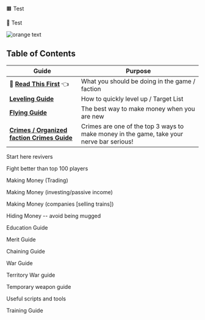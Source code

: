 🟧 Test  

🔶 Test 

![orange text](https://img.shields.io/badge/Start-Here-orange)



## Table of Contents  

| Guide | Purpose |
|-------|---------|
| 📌 [**Read This First**](https://github.com/WTF-Guides/Start-Here/) 👈 | What you should be doing in the game / faction |
| [**Leveling Guide**](https://github.com/WTF-Guides/Leveling-Up-Guide/)| How to quickly level up / Target List |
| [**Flying Guide**](https://github.com/WTF-Guides/Making-Money-Flying/) | The best way to make money when you are new |
| [**Crimes / Organized faction Crimes Guide**](https://github.com/WTF-Guides/Crimes-Guide) | Crimes are one of the top 3 ways to make money in the game, take your nerve bar serious! |

Start here revivers

Fight better than top 100 players

Making Money (Trading)

Making Money (investing/passive income)

Making Money (companies [selling trains])

Hiding Money -- avoid being mugged

Education Guide

Merit Guide

Chaining Guide

War Guide

Territory War guide

Temporary weapon guide

Useful scripts and tools

Training Guide

